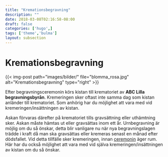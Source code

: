 ```yaml
---
title: "Kremationsbegravning"
description: ""
date: 2018-03-08T02:16:58-08:00
draft: false
categories: ['hugo',]
tags: ['theme','bulma']
layout: subsection
---
```



#  Kremationsbegravning

{{< img-post
    path="images/bilder/" file="blomma_rosa.jpg"
    alt="Kremationsbegravning" type="right" >}}

Efter begravningsceremonin körs kistan till krematoriet av **ABC Lilla begravningsbyrån**. Kremeringen sker oftast inte samma dag som kistan anländer till krematoriet. Som anhörig har du möjlighet att vara med vid kremeringen/insättningen av kistan.

Askan förvaras därefter på krematoriet tills gravsättning eller uthämtning sker. Askan måste hämtas ut eller gravsättas inom ett år. Urnbegravning är möjlig om du så önskar, detta blir vanligare nu när nya begravningslagen trädde i kraft då man ska gravsättas eller kremeras senast en månad efter dödsfallet. Vid detta tillfälle sker kremeringen, innan [ceremonin][1] äger rum. Här har du också möjlighet att vara med vid själva kremeringen/insättningen av kistan om du så önskar.


  [1]: begravningen/ceremonin
